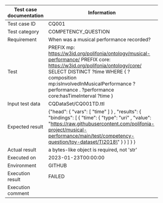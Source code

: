 | Test case documentation |                                                                                                                              Information                                                                                                                              |
| ----------------------- | --------------------------------------------------------------------------------------------------------------------------------------------------------------------------------------------------------------------------------------------------------------------- |
| Test case ID            | CQ001                                                                                                                                                                                                                                                                 |
| Test category           | COMPETENCY_QUESTION                                                                                                                                                                                                                                                   |
| Requirement             | When was a musical performance recorded?                                                                                                                                                                                                                              |
| Test                    | PREFIX mp: <https://w3id.org/polifonia/ontology/musical-performance/> PREFIX core: <https://w3id.org/polifonia/ontology/core/> SELECT DISTINCT ?time WHERE { ?composition mp:isInvolvedInMusicalPerformance ?performance . ?performance core:hasTimeInterval ?time }  |
| Input test data         | CQDataSet/CQ001TD.ttl                                                                                                                                                                                                                                                 |
| Expected result         | {\"head\": {  \"vars\": [  \"time\" ] } ,  \"results\": {  \"bindings\": [ {  \"time\": {  \"type\":  \"uri\" ,  \"value\":  \"https://raw.githubusercontent.com/polifonia-project/musical-performance/main/test/competency-question/toy-dataset/TI2018\" } } ] } }   |
| Actual result           | a bytes-like object is required, not 'str'                                                                                                                                                                                                                            |
| Executed on             | 2023-01-23T00:00:00                                                                                                                                                                                                                                                   |
| Environment             | GITHUB                                                                                                                                                                                                                                                                |
| Execution result        | FAILED                                                                                                                                                                                                                                                                |
| Execution comment       |                                                                                                                                                                                                                                                                       |
